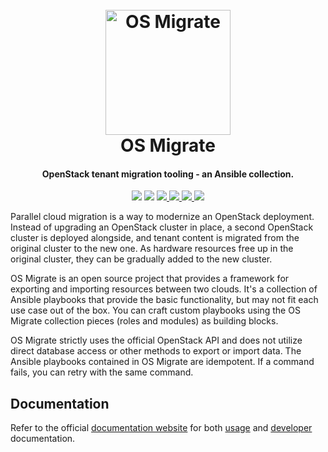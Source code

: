 <h1 align="center">
  <br>
  <a href="http://github.com/os-migrate/os-migrate">
    <img src="https://raw.githubusercontent.com/os-migrate/os-migrate/main/media/logo.svg?sanitize=true" alt="OS Migrate" width="200">
  </a>
  <br>
  OS Migrate
  <br>
</h1>

<h4 align="center">OpenStack tenant migration tooling - an Ansible collection.</h4>

<p align="center">
  <img src="https://img.shields.io/badge/Python-v3.7+-blue.svg">
  <img src="https://img.shields.io/badge/Ansible-v2.9-blue.svg">
  <a href="https://opensource.org/licenses/Apache-2.0">
    <img src="https://img.shields.io/badge/License-Apache2.0-blue.svg">
  </a>
  <a href="https://github.com/os-migrate/os-migrate/actions?workflow=consistency-functional">
    <img src="https://github.com/os-migrate/os-migrate/workflows/consistency-functional/badge.svg?event=push">
  </a>
  <a href="https://github.com/os-migrate/os-migrate/actions?workflow=container-image-build">
    <img src="https://github.com/os-migrate/os-migrate/workflows/container-image-build/badge.svg?event=push">
  </a>
  <a href="https://github.com/os-migrate/os-migrate/actions?workflow=docs-build">
    <img src="https://github.com/os-migrate/os-migrate/workflows/docs-build/badge.svg?event=push">
  </a>
</p>

Parallel cloud migration is a way to modernize an OpenStack deployment. Instead 
of upgrading an OpenStack cluster in place, a second OpenStack cluster is deployed 
alongside, and tenant content is migrated from the original cluster to the new one. 
As hardware resources free up in the original cluster, they can be gradually 
added to the new cluster.

OS Migrate is an open source project that provides a framework for exporting and
importing resources between two clouds.  It's a collection of Ansible playbooks 
that provide the basic functionality, but may not fit each use case out of the 
box.  You can craft custom playbooks using the OS Migrate collection pieces 
(roles and modules) as building blocks.

OS Migrate strictly uses the official OpenStack API and does not utilize direct 
database access or other methods to export or import data.  The Ansible playbooks 
contained in OS Migrate are idempotent.  If a command fails, you can retry with 
the same command.

## Documentation

Refer to the official [documentation website](https://os-migrate.github.io/os-migrate/)
for both
[usage](https://os-migrate.github.io/os-migrate/user/README.html) and
[developer](https://os-migrate.github.io/os-migrate/devel/README.html) documentation.
